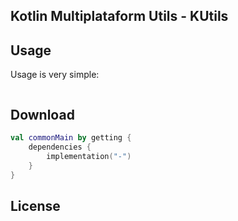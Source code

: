 
## Kotlin Multiplataform Utils - KUtils

## Usage

Usage is very simple:

```kotlin

```


## Download


```kotlin
val commonMain by getting {
    dependencies {
        implementation("-")
    }
}
```

## License

```
```
